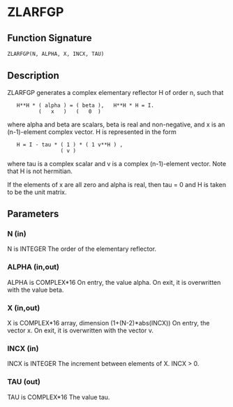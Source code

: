 # ZLARFGP

## Function Signature

```fortran
ZLARFGP(N, ALPHA, X, INCX, TAU)
```

## Description


 ZLARFGP generates a complex elementary reflector H of order n, such
 that

       H**H * ( alpha ) = ( beta ),   H**H * H = I.
              (   x   )   (   0  )

 where alpha and beta are scalars, beta is real and non-negative, and
 x is an (n-1)-element complex vector.  H is represented in the form

       H = I - tau * ( 1 ) * ( 1 v**H ) ,
                     ( v )

 where tau is a complex scalar and v is a complex (n-1)-element
 vector. Note that H is not hermitian.

 If the elements of x are all zero and alpha is real, then tau = 0
 and H is taken to be the unit matrix.

## Parameters

### N (in)

N is INTEGER The order of the elementary reflector.

### ALPHA (in,out)

ALPHA is COMPLEX*16 On entry, the value alpha. On exit, it is overwritten with the value beta.

### X (in,out)

X is COMPLEX*16 array, dimension (1+(N-2)*abs(INCX)) On entry, the vector x. On exit, it is overwritten with the vector v.

### INCX (in)

INCX is INTEGER The increment between elements of X. INCX > 0.

### TAU (out)

TAU is COMPLEX*16 The value tau.

